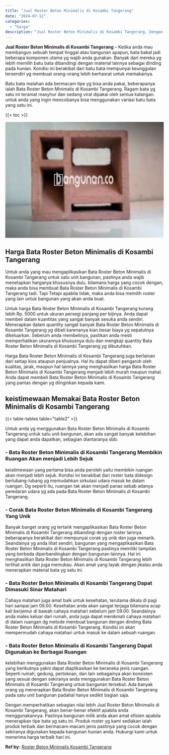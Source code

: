 ```yaml
---
title: "Jual Roster Beton Minimalis di Kosambi Tangerang"
date: "2024-07-12"
categories: 
  - "harga"
description: "Jual Roster Beton Minimalis di Kosambi Tangerang. Dengan memperhatikan sebagian nilai lebih Jual Roster Beton Minimalis di Kosambi Tangerang, akan benar-bena..."
---
```


**Jual Roster Beton Minimalis di Kosambi Tangerang** – Ketika anda mau membangun sebuah tempat tinggal atau bangunan apapun, bata bakal jadi beberapa komponen utama yg wajib anda gunakan. Banyak dari mereka yg lebih memilih batu bata dibandingi dengan material lainnya sebagai dinding pada hunian. Kondisi ini berakibat dari batu bata mempunyai keunggulan tersendiri yg membuat orang-orang lebih berhasrat untuk memakainya.

Batu bata malahan ada bermacam tipe yg bisa anda pakai, beberapanya ialah Bata Roster Beton Minimalis di Kosambi Tangerang. Ragam bata yg satu ini teramat masyhur dan sedang viral dipakai oleh semua kalangan. untuk anda yang ingin mencobanya bisa menggunakan variasi batu bata yang satu ini.

{{< toc >}}

![Jual Roster Beton Minimalis di Kosambi Tangerang](/images/bata-roster-minimalis-04.png)

## Harga Bata Roster Beton Minimalis di Kosambi Tangerang

Untuk anda yang mau mengaplikasikan Bata Roster Beton Minimalis di Kosambi Tangerang untuk satu unit bangunan, pastinya anda wajib menetapkan harganya khususnya dulu. bilamana harga yang cocok dengan, maka anda bisa membuat Bata Roster Beton Minimalis di Kosambi Tangerang tadi. Tapi Tetapi apabila tidak, maka anda bisa memilih roster yang lain untuk bangunan yang akan anda buat.

Untuk harga Bata Roster Beton Minimalis di Kosambi Tangerang kurang lebih Rp. 5000 untuk ukuran persegi panjang per bijinya. Anda dapat membeli dalam kuantitas yang sangat banyak sesuka anda sendiri. Menerapkan dalam quantity sangat banyak Bata Roster Beton Minimalis di Kosambi Tangerang yg dibeli karenanya kian besar biaya yg sepatutnya dikeluarkan. Sebelum anda membelinya, pastikan anda mesti memperhatikan ukurannya khususnya dulu dan mengkaji quantity Bata Roster Beton Minimalis di Kosambi Tangerang yg dibutuhkan.

Harga Bata Roster Beton Minimalis di Kosambi Tangerang juga berlainan dari setiap kios ataupun penjualnya. Hal itu dapat diberi pengaruh oleh kualitas, jarak, maupun hal lainnya yang menghasilkan harga Bata Roster Beton Minimalis di Kosambi Tangerang menjadi lebih murah maupun mahal. Anda dapat membeli Bata Roster Beton Minimalis di Kosambi Tangerang yang pantas dengan yg diinginkan kepada kami.

## keistimewaan Memakai Bata Roster Beton Minimalis di Kosambi Tangerang

{{< table-tables table="table2" >}}

Untuk anda yg menggunakan Bata Roster Beton Minimalis di Kosambi Tangerang untuk satu unit bangunan, akan ada sangat banyak kelebihan yang dapat anda dapatkan, sebagian diantaranya sbb:

### \- Bata Roster Beton Minimalis di Kosambi Tangerang Membikin Ruangan Akan menjadi Lebih Sejuk

keistimewaan yang pertama bisa anda peroleh yaitu membikin ruangan akan menjadi lebih sejuk. Kondisi ini berakibat dari roster bata didesign berlubang-lubang yg memudahkan sirkulasi udara masuk ke dalam ruangan. Dg seperti itu, ruangan tak akan menjadi panas sebab adanya peredaran udara yg ada pada Bata Roster Beton Minimalis di Kosambi Tangerang.

### \- Corak Bata Roster Beton Minimalis di Kosambi Tangerang Yang Unik

Banyak banget orang yg tertarik mengaplikasikan Bata Roster Beton Minimalis di Kosambi Tangerang dibandingi dengan roster lainnya beberapanya berakibat dari mempunyai corak yg unik dan juga menarik. Seandainya yg anda lihat sendiri, bangunan yang mengaplikasikan Bata Roster Beton Minimalis di Kosambi Tangerang pastinya memiliki tampilan yang berbeda diperbandingkan dengan bangunan lainnya. Hal ini menghasilkan Bata Roster Beton Minimalis di Kosambi Tangerang lebih terlihat antik dan juga memukau. Akan amat yang layak dengan jikalau anda menerapkan material bata yg satu ini.

### \- Bata Roster Beton Minimalis di Kosambi Tangerang Dapat Dimasuki Sinar Matahari

Cahaya matahari juga amat baik untuk kesehatan, terutama dikala di pagi hari sampai jam 09.00. Kesehatan anda akan sangat terjaga bilamana acap kali berjemur di bawah cahaya matahari sebelum jam 09.00. Seandainya anda males keluar dari rumah, anda juga dapat menikmati cahaya matahari di dalam ruangan dg metode membuat bangunan dengan dinding Bata Roster Beton Minimalis di Kosambi Tangerang. Kondisi ini akan mempermudah cahaya matahari untuk masuk ke dalam sebuah ruangan.

### \- Bata Roster Beton Minimalis di Kosambi Tangerang Dapat Digunakan ke Berbagai Ruangan

kelebihan menggunakan Bata Roster Beton Minimalis di Kosambi Tangerang yang berikutnya yakni dapat diaplikasikan ke beraneka jenis ruangan. Seperti rumah, gedung, pertokoan, dan lain sebagainya akan konsisten yang sesuai dengan sekiranya anda menggunakan Bata Roster Beton Minimalis di Kosambi Tangerang untuk bangunan tersebut. Ada banyak orang yg menerapkan Bata Roster Beton Minimalis di Kosambi Tangerang pada satu unit bangunan padahal hanya sedikit bagian saja.

Dengan memperhatikan sebagian nilai lebih Jual Roster Beton Minimalis di Kosambi Tangerang, akan benar-benar efektif apabila anda menggunakannya. Pastinya bangunan milik anda akan amat efisien apabila menerapkan tipe bata yg satu ini. Produk roster yg kami sediakan ialah produk terbaik dan bermacam-macam jenis pastinya yang cocok dengan sekiranya digunakan kepada bangunan hunian anda. Hubungi kami untuk menerima harga terbaik hari ini.

**Ref by:** [Roster Beton Minimalis Kosambi Tangerang](https://id.wikipedia.org/wiki/Roster)
